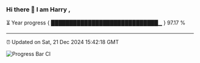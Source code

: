 ### Hi there 👋 I am Harry , 

⏳ Year progress { █████████████████████████████▁ } 97.17 %

---

⏰ Updated on Sat, 21 Dec 2024 15:42:18 GMT

![Progress Bar CI](https://github.com/duykhang68/duykhang68/workflows/Progress%20Bar%20CI/badge.svg)
